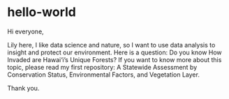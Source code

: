 # hello-world

Hi everyone,

Lily here, I like data science and nature, so I want to use data analysis to insight and protect our environment.
Here is a question: Do you know How Invaded are Hawai‘i’s Unique Forests?
If you want to know more about this topic, please read my first repository: A Statewide Assessment by Conservation Status, Environmental Factors, and Vegetation Layer.

Thank you.

